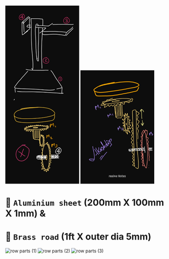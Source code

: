<p float="left">
   <img src="gear system 01.jpg" alt="Image 3" width="46%" />
   <img src="gear system 02.jpg" alt="Image 4" width="46%" />
</p>

# 🎯 `Aluminium sheet` (200mm X 100mm X 1mm) & 
# 🎯 `Brass road` (1ft X outer dia 5mm)

![row parts (1)](https://github.com/user-attachments/assets/8cc56f36-db92-4647-ac98-ce43f82bcddb)
![row parts (2)](https://github.com/user-attachments/assets/3ea32648-1dba-404b-9286-5be7c4016e8f)
![row parts (3)](https://github.com/user-attachments/assets/60e8dce1-5a89-4365-88b7-761fd95d21ca)
